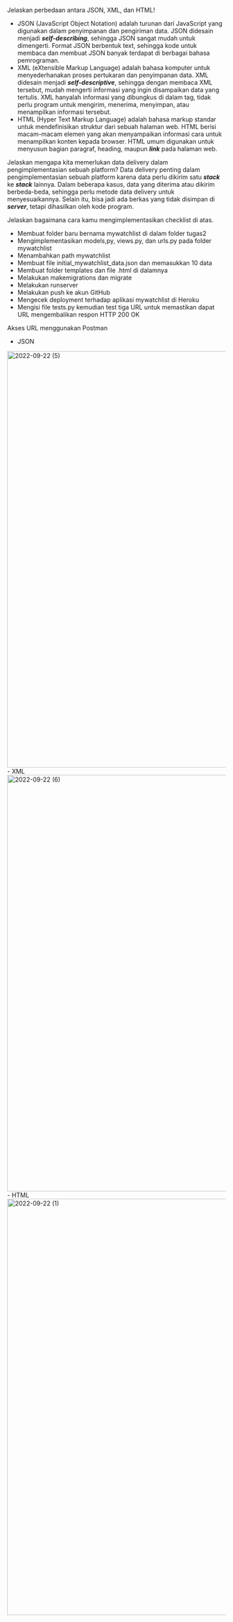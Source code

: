 Jelaskan perbedaan antara JSON, XML, dan HTML!
- JSON (JavaScript Object Notation) adalah turunan dari JavaScript yang digunakan dalam penyimpanan dan pengiriman data.
JSON didesain menjadi ***self-describing***, sehingga JSON sangat mudah untuk dimengerti.
Format JSON berbentuk text, sehingga kode untuk membaca dan membuat JSON banyak terdapat di berbagai bahasa pemrograman.
- XML (eXtensible Markup Language) adalah bahasa komputer untuk menyederhanakan proses pertukaran dan penyimpanan data.
XML didesain menjadi ***self-descriptive***, sehingga dengan membaca XML tersebut, mudah mengerti informasi yang ingin disampaikan data yang tertulis.
XML hanyalah informasi yang dibungkus di dalam tag, tidak perlu program untuk mengirim, menerima, menyimpan, atau menampilkan informasi tersebut.
- HTML (Hyper Text Markup Language) adalah bahasa markup standar untuk mendefinisikan struktur dari sebuah halaman web.
HTML berisi macam-macam elemen yang akan menyampaikan informasi cara untuk menampilkan konten kepada browser.
HTML umum digunakan untuk menyusun bagian paragraf, heading, maupun ***link*** pada halaman web.

Jelaskan mengapa kita memerlukan data delivery dalam pengimplementasian sebuah platform?
Data delivery penting dalam pengimplementasian sebuah platform karena data perlu dikirim satu ***stack*** ke ***stack*** lainnya. Dalam beberapa kasus, data yang diterima atau dikirim berbeda-beda, sehingga perlu metode data delivery untuk menyesuaikannya. Selain itu, bisa jadi ada berkas yang tidak disimpan di ***server***, tetapi dihasilkan oleh kode program.

Jelaskan bagaimana cara kamu mengimplementasikan checklist di atas.
- Membuat folder baru bernama mywatchlist di dalam folder tugas2
- Mengimplementasikan models,py, views.py, dan urls.py pada folder mywatchlist
- Menambahkan path mywatchlist
- Membuat file initial_mywatchlist_data.json dan memasukkan 10 data
- Membuat folder templates dan file .html di dalamnya
- Melakukan makemigrations dan migrate
- Melakukan runserver
- Melakukan push ke akun GitHub
- Mengecek deployment terhadap aplikasi mywatchlist di Heroku 
- Mengisi file tests.py kemudian test tiga URL untuk memastikan dapat URL mengembalikan respon HTTP 200 OK

Akses URL menggunakan Postman
- JSON
<img width="960" alt="2022-09-22 (5)" src="https://user-images.githubusercontent.com/112617861/191643334-e56ecb33-ea69-4f3a-ab5e-35ae62d8039a.png">
- XML
<img width="960" alt="2022-09-22 (6)" src="https://user-images.githubusercontent.com/112617861/191643071-b9eb2e0b-1599-45ec-b6b5-17fe1075c123.png">
- HTML
<img width="960" alt="2022-09-22 (1)" src="https://user-images.githubusercontent.com/112617861/191643409-3ed0f1ed-f0e0-4045-ab79-c44a2a9f15b8.png">